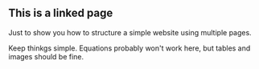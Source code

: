 ## This is a linked page

Just to show you how to structure a simple website using multiple pages.

Keep thinkgs simple. Equations probably won't work here, but tables and images should be fine.


